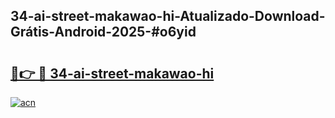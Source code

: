 ## 34-ai-street-makawao-hi-Atualizado-Download-Grátis-Android-2025-#o6yid

# <h2><a href="https://ainizakaria.my?title=34-ai-street-makawao-hi&ref=20M">🔗👉 🔴 34-ai-street-makawao-hi</a></h2>

[![acn](https://github.com/user-attachments/assets/0f9c940e-d8b0-45ae-aac7-cd30a18b3e1c)](https://ainizakaria.my?title=34-ai-street-makawao-hi&ref=20M)

